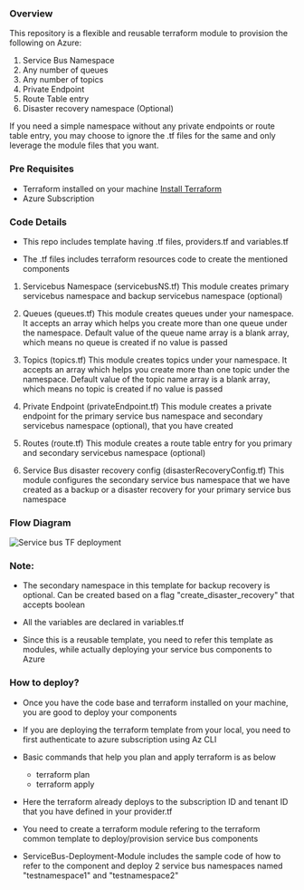 ### Overview ### 

This repository is a flexible and reusable terraform module to provision the following on Azure:
1) Service Bus Namespace
2) Any number of queues
3) Any number of topics
4) Private Endpoint
5) Route Table entry
6) Disaster recovery namespace (Optional)

If you need a simple namespace without any private endpoints or route table entry, you may choose to ignore the .tf files for the same and only leverage the module files that you want.


### Pre Requisites ###

* Terraform installed on your machine
  [Install Terraform](https://developer.hashicorp.com/terraform/tutorials/aws-get-started/install-cli)
* Azure Subscription


### Code Details ###

* This repo includes template having .tf files, providers.tf and variables.tf 

* The .tf files includes terraform resources code to create the mentioned components

1) Servicebus Namespace (servicebusNS.tf)
   This module creates primary servicebus namespace and backup servicebus namespace (optional)

2) Queues (queues.tf)
   This module creates queues under your namespace. It accepts an array which helps you create more than one queue under the namespace. 
   Default value of the queue name array is a blank array, which means no queue is created if no value is passed

2) Topics (topics.tf)
   This module creates topics under your namespace. It accepts an array which helps you create more than one topic under the namespace. 
   Default value of the topic name array is a blank array, which means no topic is created if no value is passed

3) Private Endpoint (privateEndpoint.tf)
   This module creates a private endpoint for the primary service bus namespace and secondary servicebus namespace (optional), that you have created

4) Routes (route.tf)
   This module creates a route table entry for you primary and secondary servicebus namespace (optional)

5) Service Bus disaster recovery config (disasterRecoveryConfig.tf)
   This module configures the secondary service bus namespace that we have created as a backup or a disaster recovery for your primary service bus namespace

### Flow Diagram ###

![Service bus TF deployment](https://github.com/srishtigawande/servicebus-terraform/assets/32122948/51d9b81b-33f9-4743-8a36-db54c29db991)


### Note: ###

* The secondary namespace in this template for backup recovery is optional. Can be created based on a flag "create_disaster_recovery" that accepts boolean

* All the variables are declared in variables.tf

* Since this is a reusable template, you need to refer this template as modules, while actually deploying your service bus components to Azure


### How to deploy? ###

* Once you have the code base and terraform installed on your machine, you are good to deploy your components

* If you are deploying the terraform template from your local, you need to first authenticate to azure subscription using Az CLI

* Basic commands that help you plan and apply terraform is as below
  - terraform plan
  - terraform apply

* Here the terraform already deploys to the subscription ID and tenant ID that you have defined in your provider.tf

* You need to create a terraform module refering to the terraform common template to deploy/provision service bus components

* ServiceBus-Deployment-Module includes the sample code of how to refer to the component and deploy 2 service bus namespaces named "testnamespace1" and "testnamespace2"


